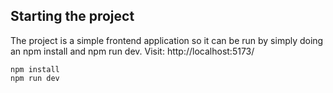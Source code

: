 ## Starting the project

The project is a simple frontend application so it can be run by simply doing an npm install and npm run dev.
Visit: http://localhost:5173/

```
npm install
npm run dev
```
